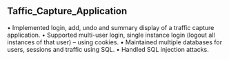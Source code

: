 ## Taffic_Capture_Application
•	Implemented login, add, undo and summary display of a traffic capture application.
•	Supported multi-user login, single instance login (logout all instances of that user) – using cookies.
•	Maintained multiple databases for users, sessions and traffic using SQL.
•	Handled SQL injection attacks.
